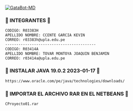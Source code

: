 <a href="#"><img title="GataBot-MD" src="https://img.shields.io/badge/SI TE AGRADA EL REPOSITORIO APOYAME CON UNA 🌟 ¡GRACIAS! -red?colorA=%255ff0000&colorB=%23017e40&style=for-the-badge"></a> 
### 🌼 INTEGRANTES 🌼
```bash
CODIGO: R03383H
APELLIDO NOMBRE: CCENTE GARCIA KEVIN
CORREO: r03383h@upla.edu.pe
-----------------------------------------
CODIGO: R03414A
APELLIDO NOMBRE: TOVAR MONTOYA JOAQUIN BENJAMIN
CORREO: r03414a@upla.edu.pe
```
### 🌼 INSTALAR JAVA 19.0.2 2023-01-17 🌼
```bash
https://www.oracle.com/pe/java/technologies/downloads/
```
### 🌼 IMPORTAR EL ARCHIVO RAR EN EL NETBEANS 🌼
```bash
CProyecto01.rar 
```
